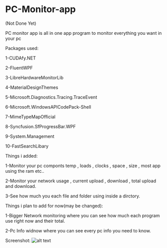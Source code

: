 # PC-Monitor-app

(Not Done Yet)

PC monitor app is all in one app program to monitor everything you want in your pc

Packages used:

1-CUDAfy.NET

2-FluentWPF

3-LibreHardwareMonitorLib

4-MaterialDesignThemes

5-Microsoft.Diagnostics.Tracing.TraceEvent

6-Microsoft.WindowsAPICodePack-Shell

7-MimeTypeMapOfficial

8-Syncfusion.SfProgressBar.WPF

9-System.Management

10-FastSearchLibary

Things i added:

1-Monitor your pc componts temp , loads , clocks , space , size , most app using the ram etc..

2-Monitor your network usage , current upload , download , total upload and download.

3-See how much you each file and folder using inside a dirctory.

Things i plan to add for now(may be changed):

1-Bigger Network monitoring where you can see how much each program use right now and their total.

2-Pc Info widnow where you can see every pc info you need to know.

Screenshot:
![alt text](https://snipboard.io/zBsn7F.jpg)
